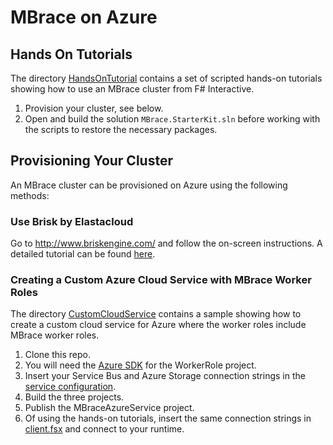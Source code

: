 # MBrace on Azure

## Hands On Tutorials

The directory [HandsOnTutorial](HandsOnTutorial) contains a set of scripted 
hands-on tutorials showing how to use an MBrace cluster from F# Interactive.

1. Provision your cluster, see below.
2. Open and build the solution ``MBrace.StarterKit.sln`` before working with the scripts
   to restore the necessary packages.

## Provisioning Your Cluster

An MBrace cluster can be provisioned on Azure using the following methods:

### Use Brisk by Elastacloud

Go to http://www.briskengine.com/ and follow the on-screen instructions.
A detailed tutorial can be found [here](https://github.com/mbraceproject/MBrace.StarterKits/blob/master/azure/brisk-tutorial.md).



### Creating a Custom Azure Cloud Service with MBrace Worker Roles

The directory [CustomCloudService](CustomCloudService) contains a sample showing how to create a custom cloud service
for Azure where the worker roles include MBrace worker roles.

1. Clone this repo.
2. You will need the [Azure SDK](http://azure.microsoft.com/en-us/downloads/) for the WorkerRole project.
3. Insert your Service Bus and Azure Storage connection strings in the [service configuration](CustomCloudService/MBraceAzureService/ServiceConfiguration.Cloud.cscfg).
4. Build the three projects.
5. Publish the MBraceAzureService project.
6. Of using the hands-on tutorials, insert the same connection 
   strings in [client.fsx](MBraceAzureClient/client.fsx#L15) and connect 
   to your runtime.

